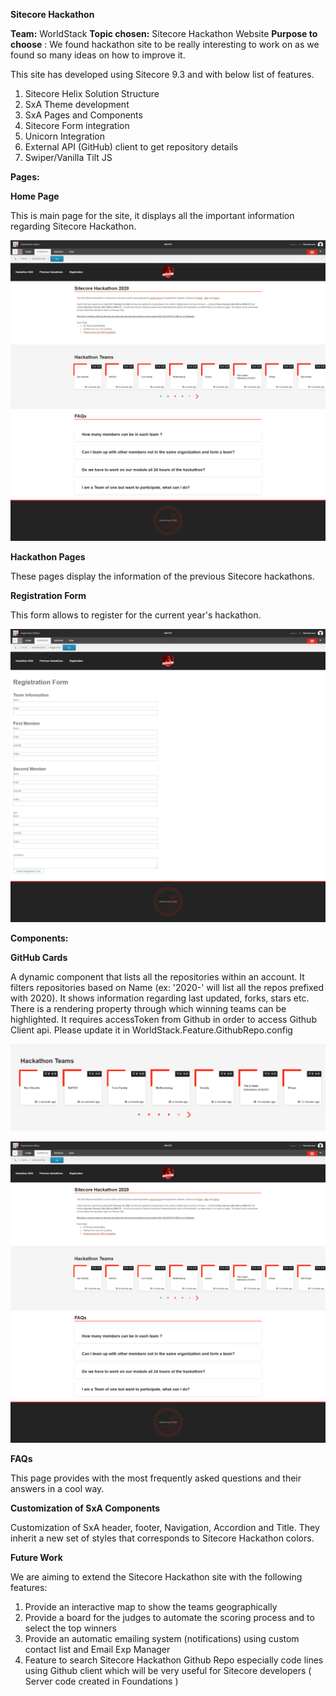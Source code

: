**Sitecore Hackathon**

**Team:** WorldStack
**Topic chosen:** Sitecore Hackathon Website
**Purpose to choose** : We found hackathon site to be really interesting to work on as we found so many ideas on how to improve it.

This site has developed using Sitecore 9.3 and with below list of features.

1. Sitecore Helix Solution Structure
2. SxA Theme development
3. SxA Pages and Components
4. Sitecore Form integration
5. Unicorn Integration
6. External API (GitHub) client to get repository details
7. Swiper/Vanilla Tilt JS

**Pages:**

**Home Page**

This is main page for the site, it displays all the important information regarding Sitecore Hackathon.

![Image description](https://github.com/Sitecore-Hackathon/2020-World-stack/blob/master/documentation/images/PAGE1.png)

**Hackathon Pages**

These pages display the information of the previous Sitecore hackathons.

**Registration Form**

This form allows to register for the current year&#39;s hackathon.

![Image description](https://github.com/Sitecore-Hackathon/2020-World-stack/blob/master/documentation/images/PAGE2.png)

**Components:**

**GitHub Cards**

A dynamic component that lists all the repositories within an account. It filters repositories based on Name (ex: &#39;2020-&#39; will list all the repos prefixed with 2020). It shows information regarding last updated, forks, stars etc. There is a rendering property through which winning teams can be highlighted.
It requires accessToken from Github in order to access Github Client api. Please update it in WorldStack.Feature.GithubRepo.config

![Image description](https://github.com/Sitecore-Hackathon/2020-World-stack/blob/master/documentation/images/Capture1.PNG)



[![Watch the video](https://github.com/Sitecore-Hackathon/2020-World-stack/blob/master/documentation/images/PAGE1.png)](https://www.youtube.com/watch?v=IhotEbaVAH8&feature=youtu.be)

**FAQs**

This page provides with the most frequently asked questions and their answers in a cool way.

**Customization of SxA Components**

Customization of SxA header, footer, Navigation, Accordion and Title. They inherit a new set of styles that corresponds to Sitecore Hackathon colors.

**Future Work**

We are aiming to extend the Sitecore Hackathon site with the following features:

1. Provide an interactive map to show the teams geographically
2. Provide a board for the judges to automate the scoring process and to select the top winners
3. Provide an automatic emailing system (notifications) using custom contact list and Email Exp Manager
4. Feature to search Sitecore Hackathon Github Repo especially code lines using Github client which will be very useful for Sitecore developers ( Server code created in Foundations )
